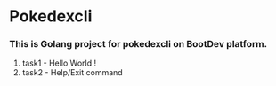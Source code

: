 # Pokedexcli

### This is Golang project for pokedexcli on BootDev platform.

1. task1 - Hello World !
1. task2 - Help/Exit command
